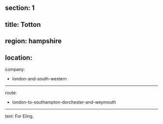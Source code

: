 ﻿section: 1
----
title: Totton
----
region: hampshire
----
location: 
----
company:
- london-and-south-western
----
route:
- london-to-southampton-dorchester-and-weymouth
----
text: For Eling.
